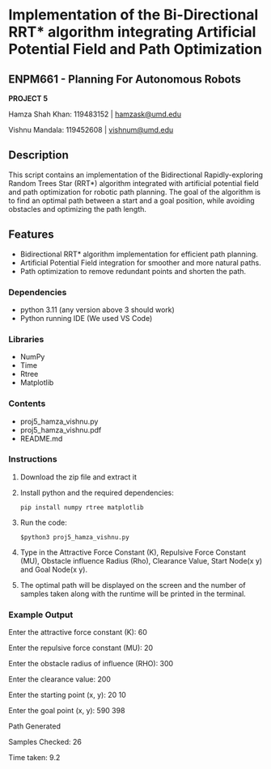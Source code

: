 # Implementation of the Bi-Directional RRT* algorithm integrating Artificial Potential Field and Path Optimization



## ENPM661 - Planning For Autonomous Robots 

**PROJECT 5**

Hamza Shah Khan: 119483152 | hamzask@umd.edu

Vishnu Mandala: 119452608 | vishnum@umd.edu

## Description

This script contains an implementation of the Bidirectional Rapidly-exploring Random Trees Star (RRT*) algorithm integrated with artificial potential field and path optimization for robotic path planning. The goal of the algorithm is to find an optimal path between a start and a goal position, while avoiding obstacles and optimizing the path length.

## Features
* Bidirectional RRT* algorithm implementation for efficient path planning.
* Artificial Potential Field integration for smoother and more natural paths.
* Path optimization to remove redundant points and shorten the path.

### **Dependencies**

* python 3.11 (any version above 3 should work)
* Python running IDE (We used VS Code)

### **Libraries**
* NumPy
* Time
* Rtree
* Matplotlib

### **Contents**

* proj5_hamza_vishnu.py	
* proj5_hamza_vishnu.pdf
* README.md

### **Instructions**
1. Download the zip file and extract it
	
2. Install python and the required dependencies: 

	`pip install numpy rtree matplotlib`
	
3. Run the code:

	`$python3 proj5_hamza_vishnu.py`
	
4. Type in the Attractive Force Constant (K), Repulsive Force Constant (MU), Obstacle influence Radius (Rho), Clearance Value, Start Node(x y) and Goal Node(x y).
5. The optimal path will be displayed on the screen and the number of samples taken along with the runtime will be printed in the terminal.

### **Example Output**
Enter the attractive force constant (K): 60

Enter the repulsive force constant (MU): 20

Enter the obstacle radius of influence (RHO): 300

Enter the clearance value: 200

Enter the starting point (x, y): 20 10

Enter the goal point (x, y): 590 398

Path Generated

Samples Checked: 26

Time taken: 9.2

